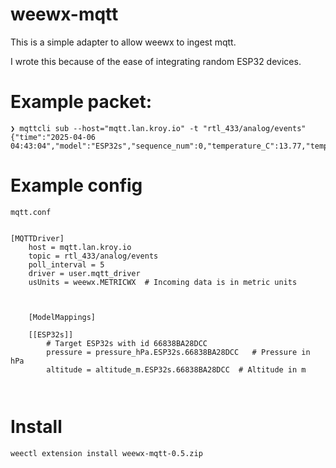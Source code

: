 # weewx-mqtt

This is a simple adapter to allow weewx to ingest mqtt.

I wrote this because of the ease of integrating random ESP32 devices.


# Example packet:

```
❯ mqttcli sub --host="mqtt.lan.kroy.io" -t "rtl_433/analog/events"
{"time":"2025-04-06 04:43:04","model":"ESP32s","sequence_num":0,"temperature_C":13.77,"temperature_F":56.79,"id":"66838BA28DCC","pressure_hPa":982.12,"pressure_inHg":29.00191,"altitude_m":262.4896,"altitude_ft":861.1863}

```

# Example config

`mqtt.conf`

```

[MQTTDriver]
    host = mqtt.lan.kroy.io
    topic = rtl_433/analog/events
    poll_interval = 5
    driver = user.mqtt_driver
    usUnits = weewx.METRICWX  # Incoming data is in metric units



    [ModelMappings]

    [[ESP32s]]
        # Target ESP32s with id 66838BA28DCC
        pressure = pressure_hPa.ESP32s.66838BA28DCC   # Pressure in hPa
        altitude = altitude_m.ESP32s.66838BA28DCC  # Altitude in m



```

# Install

`weectl extension install weewx-mqtt-0.5.zip`

